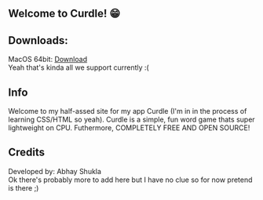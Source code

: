 ## Welcome to Curdle! 😁

## Downloads:
MacOS 64bit: [Download]([url](https://github.com/darkmatter684/Curdle/blob/gh-pages/CurdleMacOS-64.zip?raw=true))<br/>
Yeah that's kinda all we support currently :(

## Info
Welcome to my half-assed site for my app Curdle (I'm in in the process of learning CSS/HTML so yeah). Curdle is a simple, fun word game thats super lightweight on CPU. Futhermore, COMPLETELY FREE AND OPEN SOURCE!

## Credits
Developed by: Abhay Shukla <br/>
Ok there's probably more to add here but I have no clue so for now pretend is there ;)
